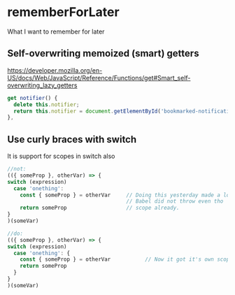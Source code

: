 # rememberForLater

What I want to remember for later

## Self-overwriting memoized (smart) getters
https://developer.mozilla.org/en-US/docs/Web/JavaScript/Reference/Functions/get#Smart_self-overwriting_lazy_getters
```javascript
get notifier() {
  delete this.notifier;
  return this.notifier = document.getElementById('bookmarked-notification-anchor');
},
```

## Use curly braces with switch
It is support for scopes in switch also
```javascript
//not:
(({ someProp }, otherVar) => {
switch (expression)
  case 'onething': 
    const { someProp } = otherVar     // Doing this yesterday made a lot of mess in the scope.
                                      // Babel did not throw even tho 'someProp' was in the
    return someProp                   // scope already.
}
)(someVar)
```

```javascript
//do:
(({ someProp }, otherVar) => {
switch (expression)
  case 'onething': {
    const { someProp } = otherVar           // Now it got it's own scope!
    return someProp
  }
}
)(someVar)
```
